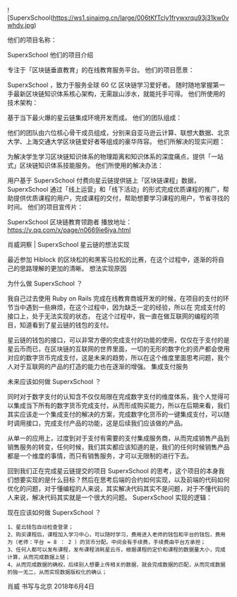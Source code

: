 
![SuperxSchool(https://ws1.sinaimg.cn/large/006tKfTcly1frywxrqu93j31kw0vwhdv.jpg)

他们的项目名称：

SuperxSchool
他们的项目介绍

专注于「区块链垂直教育」的在线教育服务平台。
他们的项目愿景：

SuperxSchool ，致力于服务全球 60 亿 区块链学习爱好者。
随时随地掌握第一手最新区块链知识体系核心架构，无需跋山涉水，就能托手可得。
他们所使用的技术架构：

基于当下最火爆的星云链集成环境开发而成。
他们的团队组成：

他们的团队由六位核心骨干成员组成，分别来自亚马逊云计算、联想大数据、北京大学、上海交通大学区块链爱好者等组成的豪华阵容。
他们所解决的现实问题：

为解决学生学习区块链知识体系的物理距离和知识体系的深度痛点，提供「一站式」区块链知识体系技能服务。
他们所使用的解决办法：

用户基于 SuperxSchool 付费向星云链提供链上「区块链课程」数据，SuperxSchool 通过「线上运营」和「线下活动」的形式完成优质课程的推广，帮助提供优质课程的用户，完成课程的交付，帮助想要学习课程的用户，节省寻找的时间。
他们的项目宣传片：

SuperxSchool 区块链教育领跑者
播放地址：https://v.qq.com/x/page/n0669ie6iya.html


肖威洞察 | SuperxSchool 星云链的想法实现

最近参加 Hiblock 的区块松的和黑客马拉松的比赛，在这个过程中，逐渐的将自己的思路理解的更加的清晰。
想法实现原因

为什么做 SuperxSchool ？

我自己过去使用 Ruby on Rails 完成在线教育商城开发的时候，在项目的支付的环节当中遇到一些麻烦，在这个过程中，因为缺乏一定的经验，所以在 完成支付的接口上，处于无法实现的状态， 在这个过程中，我一直在做互联网的编程的项目，知道看到了星云链的钱包的支付。

星云链的钱包的接口，可以非常方便的完成支付的功能的使用，仅仅在于支付的是星云币而已，在区块链的互联网的世界里面，一切的无形的数字化的资产都会使用对应的数字货币完成支付，这是未来的趋势，所以在这个维度里面思考问题，我个人对于互联网的产品的打造的能力也在逐渐的增强。
集成支付服务

未来应该如何做 SuperxSchool ？

同时对于数字支付的认知含不仅仅局限在完成数字支付的维度体系，我个人觉得可以集成当下所有的数字货币完成支付，从而形成购买能力，所以在后期来看，我们其实应该走一个集成支付的解决的方案，完成数字化货币的一键集成支付，可以随时调用接口，完成支付产品的功能，这是后续我们应该做的产品。

从单一的应用上，过度到对于支付有需要的支付集成服务商，从而完成销售产品到销售服务的转变，任何时候，我们其实都应该知道的是，我们的任何时候销售产品都是一个维度的事情，而只有销售服务，才可以无限制的进行下去。

回到我们正在完成星云链提交的项目 SuperxSchool 的思考，这个项目的本身我们想要实现的是什么目标？然后在思考后端的合约如何实现，以及前端的代码如何优化的问题，对于懂编程的人来说，其实解决代码其实不是问题，对于不懂代码的人来说，解决代码其实就是一个很大的问题。
SuperxSchool 实现的逻辑：

现在应该如何做 SuperxSchool ？

    1、星云钱包自动检查登录；
    2、购买课程后，课程加入学习中心，可以随时学习，费用进入老师的钱包和平台的钱包，费用为（老师：平台 = 8 ： 2 ）的货币分配。中间会有手续费，手续费由平台方承担；
    3、任何人都可以发布课程，发布课程消耗星云币，根据课程的定价和课程的数据量大小，完成计算，从而完成数据上链；
    4、从而完成数据的确权，后续别人想要上传相关的数据，就会完成数据的匹配，从而完成数据的独一无二，从而实现数据版权化的确认；

肖威
书写与北京
2018年6月4日
